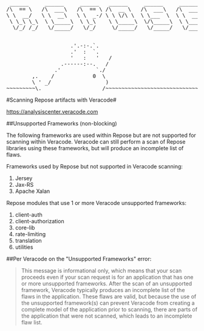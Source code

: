 <pre>
 ______     ______     ______   ______     ______     ______    
/\  == \   /\  ___\   /\  == \ /\  __ \   /\  ___\   /\  ___\ 
\ \  __/   \ \  __\   \ \  _-/ \ \ \/\ \  \ \___  \  \ \  __\
 \ \_\ \_\  \ \_____\  \ \_\    \ \_____\  \/\_____\  \ \_____\ 
  \/_/ /_/   \/_____/   \/_/     \/_____/   \/_____/   \/_____/
  

                    .'.-:-.`.
                    .'  :  `.
                    '   :   '   /
                 .------:--.   /
               .'           `./
        ,.    /            0  \
        \ ' _/                 )
~~~~~~~~~\. __________________/~~~~~~~~~~~~~~~~~~~~~~~~~~~~~~~~
</pre>

#Scanning Repose artifacts with Veracode#

https://analysiscenter.veracode.com


##Unsupported Frameworks (non-blocking)

The following frameworks are used within Repose but are not supported for scanning within Veracode.  Veracode can still
perform a scan of Repose libraries using these frameworks, but will produce an incomplete list of flaws.

Frameworks used by Repose but not supported in Veracode scanning:

   1. Jersey
   2. Jax-RS
   3. Apache Xalan

Repose modules that use 1 or more Veracode unsupported frameworks:

   1. client-auth
   2. client-authorization
   3. core-lib
   4. rate-limiting
   5. translation
   6. utilities


##Per Veracode on the "Unsupported Frameworks" error:

>This message is informational only, which means that your scan proceeds even if your scan request is for an application
that has one or more unsupported frameworks. After the scan of an unsupported framework, Veracode typically produces an
incomplete list of the flaws in the application. These flaws are valid, but because the use of the unsupported
framework(s) can prevent Veracode from creating a complete model of the application prior to scanning, there are parts
of the application that were not scanned, which leads to an incomplete flaw list.
